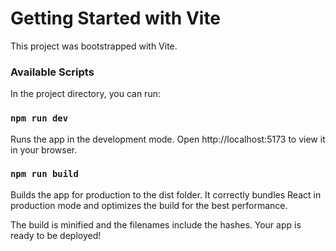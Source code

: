 # Getting Started with Vite
This project was bootstrapped with Vite.

### Available Scripts
In the project directory, you can run:

### `npm run dev`
Runs the app in the development mode.
Open http://localhost:5173 to view it in your browser.

### `npm run build`
Builds the app for production to the dist folder.
It correctly bundles React in production mode and optimizes the build for the best performance.

The build is minified and the filenames include the hashes.
Your app is ready to be deployed!
